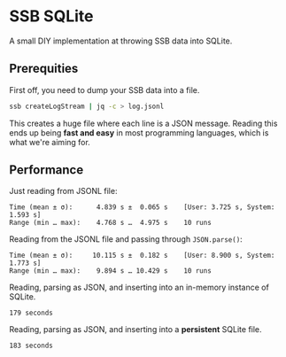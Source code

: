 # SSB SQLite

A small DIY implementation at throwing SSB data into SQLite.

## Prerequities

First off, you need to dump your SSB data into a file.

```sh
ssb createLogStream | jq -c > log.jsonl
```

This creates a huge file where each line is a JSON message. Reading this ends
up being **fast and easy** in most programming languages, which is what we're
aiming for.

## Performance

Just reading from JSONL file:

```
Time (mean ± σ):      4.839 s ±  0.065 s    [User: 3.725 s, System: 1.593 s]
Range (min … max):    4.768 s …  4.975 s    10 runs
```

Reading from the JSONL file and passing through `JSON.parse()`:

```
Time (mean ± σ):     10.115 s ±  0.182 s    [User: 8.900 s, System: 1.773 s]
Range (min … max):    9.894 s … 10.429 s    10 runs
```

Reading, parsing as JSON, and inserting into an in-memory instance of SQLite.

```
179 seconds
```

Reading, parsing as JSON, and inserting into a **persistent** SQLite file.

```
183 seconds
```
